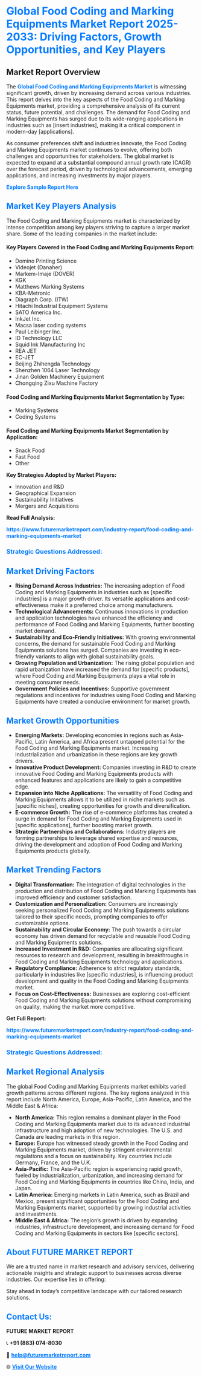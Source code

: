 <h1 style="color: #007BFF;">Global Food Coding and Marking Equipments Market Report 2025-2033: Driving Factors, Growth Opportunities, and Key Players</h1>

<section id="overview">
<h2>Market Report Overview</h2>
<p>The <a href="https://www.futuremarketreport.com/industry-report/food-coding-and-marking-equipments-market" style="color: #007BFF; text-decoration: none;"><strong>Global Food Coding and Marking Equipments Market</strong></a> is witnessing significant growth, driven by increasing demand across various industries. This report delves into the key aspects of the Food Coding and Marking Equipments market, providing a comprehensive analysis of its current status, future potential, and challenges. The demand for Food Coding and Marking Equipments has surged due to its wide-ranging applications in industries such as [insert industries], making it a critical component in modern-day [applications].</p>
<p>As consumer preferences shift and industries innovate, the Food Coding and Marking Equipments market continues to evolve, offering both challenges and opportunities for stakeholders. The global market is expected to expand at a substantial compound annual growth rate (CAGR) over the forecast period, driven by technological advancements, emerging applications, and increasing investments by major players.</p>
</section>

<section id="overview">
<p><a href="https://www.futuremarketreport.com/request-sample/reportId=102657" style="color: #007BFF; text-decoration: none;"><strong>Explore Sample Report Here</strong></a></p>
</section>

<section id="key-players">
<h2 style="color: #007BFF;">Market Key Players Analysis</h2>
<p>The Food Coding and Marking Equipments market is characterized by intense competition among key players striving to capture a larger market share. Some of the leading companies in the market include:</p>
<h4>Key Players Covered in the Food Coding and Marking Equipments Report:</h4>
<ul><li>Domino Printing Science</li><li>Videojet (Danaher)</li><li>Markem-Imaje (DOVER)</li><li>KGK</li><li>Matthews Marking Systems</li><li>KBA-Metronic</li><li>Diagraph Corp. (ITW)</li><li>Hitachi Industrial Equipment Systems</li><li>SATO America Inc.</li><li>InkJet Inc.</li><li>Macsa laser coding systems</li><li>Paul Leibinger Inc.</li><li>ID Technology LLC</li><li>Squid Ink Manufacturing Inc</li><li>REA JET</li><li>EC-JET</li><li>Beijing Zhihengda Technology</li><li>Shenzhen 1064 Laser Technology</li><li>Jinan Golden Machinery Equipment</li><li>Chongqing Zixu Machine Factory</li></ul>
<h4>Food Coding and Marking Equipments Market Segmentation by Type:</h4>
<ul><li>Marking Systems</li><li>Coding Systems</li></ul>

<h4>Food Coding and Marking Equipments Market Segmentation by Application:</h4>
<ul><li>Snack Food</li><li>Fast Food</li><li>Other</li></ul>
<p><strong>Key Strategies Adopted by Market Players:</strong></p>
<ul>
<li>Innovation and R&D</li>
<li>Geographical Expansion</li>
<li>Sustainability Initiatives</li>
<li>Mergers and Acquisitions</li>
</ul>
</section>

<section>
<p><strong>Read Full Analysis: </strong></p><a href="https://www.futuremarketreport.com/industry-report/food-coding-and-marking-equipments-market" style="color: #007BFF; text-decoration: none;"><strong>https://www.futuremarketreport.com/industry-report/food-coding-and-marking-equipments-market</strong></a>
<h3 style="color: #007BFF;">Strategic Questions Addressed:</h3>
</section>

<section id="driving-factors">
<h2 style="color: #007BFF;">Market Driving Factors</h2>
<ul>
<li><strong>Rising Demand Across Industries:</strong> The increasing adoption of Food Coding and Marking Equipments in industries such as [specific industries] is a major growth driver. Its versatile applications and cost-effectiveness make it a preferred choice among manufacturers.</li>
<li><strong>Technological Advancements:</strong> Continuous innovations in production and application technologies have enhanced the efficiency and performance of Food Coding and Marking Equipments, further boosting market demand.</li>
<li><strong>Sustainability and Eco-Friendly Initiatives:</strong> With growing environmental concerns, the demand for sustainable Food Coding and Marking Equipments solutions has surged. Companies are investing in eco-friendly variants to align with global sustainability goals.</li>
<li><strong>Growing Population and Urbanization:</strong> The rising global population and rapid urbanization have increased the demand for [specific products], where Food Coding and Marking Equipments plays a vital role in meeting consumer needs.</li>
<li><strong>Government Policies and Incentives:</strong> Supportive government regulations and incentives for industries using Food Coding and Marking Equipments have created a conducive environment for market growth.</li>
</ul>
</section>

<section id="growth-opportunities">
<h2 style="color: #007BFF;">Market Growth Opportunities</h2>
<ul>
<li><strong>Emerging Markets:</strong> Developing economies in regions such as Asia-Pacific, Latin America, and Africa present untapped potential for the Food Coding and Marking Equipments market. Increasing industrialization and urbanization in these regions are key growth drivers.</li>
<li><strong>Innovative Product Development:</strong> Companies investing in R&D to create innovative Food Coding and Marking Equipments products with enhanced features and applications are likely to gain a competitive edge.</li>
<li><strong>Expansion into Niche Applications:</strong> The versatility of Food Coding and Marking Equipments allows it to be utilized in niche markets such as [specific niches], creating opportunities for growth and diversification.</li>
<li><strong>E-commerce Growth:</strong> The rise of e-commerce platforms has created a surge in demand for Food Coding and Marking Equipments used in [specific applications], further boosting market growth.</li>
<li><strong>Strategic Partnerships and Collaborations:</strong> Industry players are forming partnerships to leverage shared expertise and resources, driving the development and adoption of Food Coding and Marking Equipments products globally.</li>
</ul>
</section>

<section id="trending-factors">
<h2 style="color: #007BFF;">Market Trending Factors</h2>
<ul>
<li><strong>Digital Transformation:</strong> The integration of digital technologies in the production and distribution of Food Coding and Marking Equipments has improved efficiency and customer satisfaction.</li>
<li><strong>Customization and Personalization:</strong> Consumers are increasingly seeking personalized Food Coding and Marking Equipments solutions tailored to their specific needs, prompting companies to offer customizable options.</li>
<li><strong>Sustainability and Circular Economy:</strong> The push towards a circular economy has driven demand for recyclable and reusable Food Coding and Marking Equipments solutions.</li>
<li><strong>Increased Investment in R&D:</strong> Companies are allocating significant resources to research and development, resulting in breakthroughs in Food Coding and Marking Equipments technology and applications.</li>
<li><strong>Regulatory Compliance:</strong> Adherence to strict regulatory standards, particularly in industries like [specific industries], is influencing product development and quality in the Food Coding and Marking Equipments market.</li>
<li><strong>Focus on Cost-Effectiveness:</strong> Businesses are exploring cost-efficient Food Coding and Marking Equipments solutions without compromising on quality, making the market more competitive.</li>
</ul>
</section>

<section>
<p><strong>Get Full Report: </strong></p><a href="https://www.futuremarketreport.com/industry-report/food-coding-and-marking-equipments-market" style="color: #007BFF; text-decoration: none;"><strong>https://www.futuremarketreport.com/industry-report/food-coding-and-marking-equipments-market</strong></a>
<h3 style="color: #007BFF;">Strategic Questions Addressed:</h3>
</section>


<section id="regional-analysis">
<h2 style="color: #007BFF;">Market Regional Analysis</h2>
<p>The global Food Coding and Marking Equipments market exhibits varied growth patterns across different regions. The key regions analyzed in this report include North America, Europe, Asia-Pacific, Latin America, and the Middle East & Africa:</p>
<ul>
<li><strong>North America:</strong> This region remains a dominant player in the Food Coding and Marking Equipments market due to its advanced industrial infrastructure and high adoption of new technologies. The U.S. and Canada are leading markets in this region.</li>
<li><strong>Europe:</strong> Europe has witnessed steady growth in the Food Coding and Marking Equipments market, driven by stringent environmental regulations and a focus on sustainability. Key countries include Germany, France, and the U.K.</li>
<li><strong>Asia-Pacific:</strong> The Asia-Pacific region is experiencing rapid growth, fueled by industrialization, urbanization, and increasing demand for Food Coding and Marking Equipments in countries like China, India, and Japan.</li>
<li><strong>Latin America:</strong> Emerging markets in Latin America, such as Brazil and Mexico, present significant opportunities for the Food Coding and Marking Equipments market, supported by growing industrial activities and investments.</li>
<li><strong>Middle East & Africa:</strong> The region’s growth is driven by expanding industries, infrastructure development, and increasing demand for Food Coding and Marking Equipments in sectors like [specific sectors].</li>
</ul>
</section>

<footer>
<h2 style="color: #007BFF;">About FUTURE MARKET REPORT</h2>
<p>We are a trusted name in market research and advisory services, delivering actionable insights and strategic support to businesses across diverse industries. Our expertise lies in offering:</p>

<p>Stay ahead in today’s competitive landscape with our tailored research solutions.</p>

<h2 style="color: #007BFF;">Contact Us:</h2>
<p><strong>FUTURE MARKET REPORT</strong></p>
<p>📞 <strong>+91 (883) 074-8030</strong></p>
<p>📧 <strong><a href="mailto:help@futuremarketreport.com" style="color: #007BFF;">help@futuremarketreport.com</a></strong></p>
<p>🌐 <strong><a href="https://www.futuremarketreport.com/" style="color: #007BFF;">Visit Our Website</a></strong></p>
</footer>